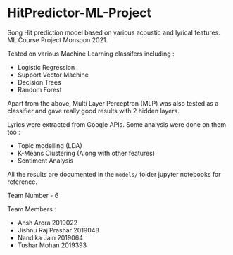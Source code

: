 # HitPredictor-ML-Project
Song Hit prediction model based on various acoustic and lyrical features. ML Course Project Monsoon 2021.

Tested on various Machine Learning classifers including :
- Logistic Regression
- Support Vector Machine
- Decision Trees
- Random Forest

Apart from the above, Multi Layer Perceptron (MLP) was also tested as a classifier and gave really good results with 2 hidden layers.

Lyrics were extracted from Google APIs. Some analysis were done on them too :
- Topic modelling (LDA)
- K-Means Clustering (Along with other features)
- Sentiment Analysis

All the results are documented in the `models/` folder jupyter notebooks for reference.

Team Number - 6

Team Members :
- Ansh Arora 2019022
- Jishnu Raj Prashar 2019048
- Nandika Jain 2019064
- Tushar Mohan 2019393
